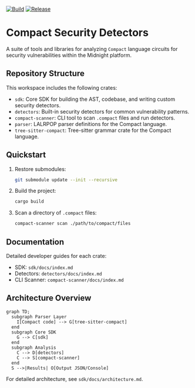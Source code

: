 [![Build](https://github.com/OpenZeppelin/compact-security-detectors-sdk/actions/workflows/build.yml/badge.svg)](https://github.com/OpenZeppelin/compact-security-detectors-sdk/actions/workflows/build.yml)
[![Release](https://github.com/OpenZeppelin/compact-security-detectors-sdk/actions/workflows/release.yml/badge.svg)](https://github.com/OpenZeppelin/compact-security-detectors-sdk/actions/workflows/release.yml)

# Compact Security Detectors

A suite of tools and libraries for analyzing `Compact` language circuits for security vulnerabilities within the Midnight platform.

## Repository Structure

This workspace includes the following crates:

- `sdk`: Core SDK for building the AST, codebase, and writing custom security detectors.
- `detectors`: Built-in security detectors for common vulnerability patterns.
- `compact-scanner`: CLI tool to scan `.compact` files and run detectors.
- `parser`: LALRPOP parser definitions for the Compact language.
- `tree-sitter-compact`: Tree-sitter grammar crate for the Compact language.

## Quickstart

1. Restore submodules:
   ```sh
   git submodule update --init --recursive
   ```

2. Build the project:
   ```sh
   cargo build
   ```

3. Scan a directory of `.compact` files:
   ```sh
   compact-scanner scan ./path/to/compact/files
   ```

## Documentation

Detailed developer guides for each crate:

- SDK: `sdk/docs/index.md`
- Detectors: `detectors/docs/index.md`
- CLI Scanner: `compact-scanner/docs/index.md`

## Architecture Overview

```mermaid
graph TD;
  subgraph Parser Layer
    I[Compact code] --> G[tree-sitter-compact]
  end
  subgraph Core SDK
    G --> C[sdk]
  end
  subgraph Analysis
    C --> D[detectors]
    C --> S[compact-scanner]
  end
  S -->|Results| O[Output JSON/Console]
```

For detailed architecture, see `sdk/docs/architecture.md`.
